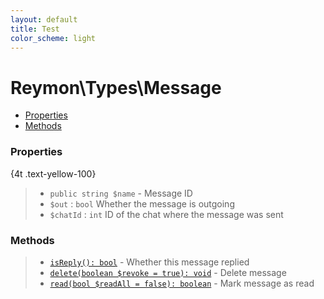 ```yaml
---
layout: default
title: Test
color_scheme: light
---
```

# Reymon\Types\Message

- [Properties](#Properties)
- [Methods](#Methods)

### Properties

{4t .text-yellow-100}

> - `public string $name` - Message ID
> - `$out` : `bool` Whether the message is outgoing
> - `$chatId` : `int` ID of the chat where the message was sent

### Methods
> - [`isReply(): bool`](#felan) - Whether this message replied
> - [`delete(boolean $revoke = true): void`](#felan) - Delete message
> - [`read(bool $readAll = false): boolean`](#felan) - Mark message as read
